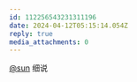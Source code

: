 ```yaml
---
id: 112256543231311196
date: 2024-04-12T05:15:14.054Z
reply: true
media_attachments: 0
---
```


[@sun](https://jiong.us/@sun) 细说

